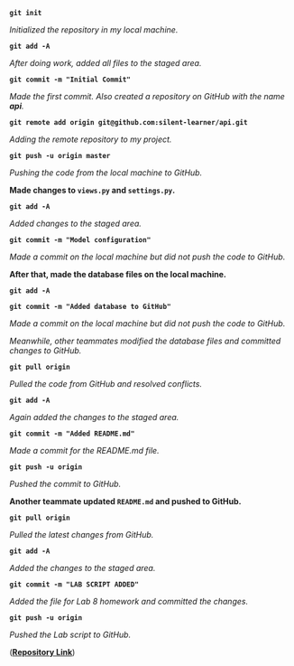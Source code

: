 
**`git init`**

_Initialized the repository in my local machine._

**`git add -A`**

_After doing work, added all files to the staged area._

**`git commit -m "Initial Commit"`**

_Made the first commit. Also created a repository on GitHub with the name **api**._

**`git remote add origin git@github.com:silent-learner/api.git`**

_Adding the remote repository to my project._

**`git push -u origin master`**

_Pushing the code from the local machine to GitHub._

**Made changes to `views.py` and `settings.py`.**

**`git add -A`**

_Added changes to the staged area._

**`git commit -m "Model configuration"`**

_Made a commit on the local machine but did not push the code to GitHub._

**After that, made the database files on the local machine.**

**`git add -A`**

**`git commit -m "Added database to GitHub"`**

_Made a commit on the local machine but did not push the code to GitHub._

_Meanwhile, other teammates modified the database files and committed changes to GitHub._

**`git pull origin`**

_Pulled the code from GitHub and resolved conflicts._

**`git add -A`**

_Again added the changes to the staged area._

**`git commit -m "Added README.md"`**

_Made a commit for the README.md file._

**`git push -u origin`**

_Pushed the commit to GitHub._

**Another teammate updated `README.md` and pushed to GitHub.**

**`git pull origin`**

_Pulled the latest changes from GitHub._

**`git add -A`**

_Added the changes to the staged area._

**`git commit -m "LAB SCRIPT ADDED"`**

_Added the file for Lab 8 homework and committed the changes._

**`git push -u origin`**

_Pushed the Lab script to GitHub._

([**Repository Link**](https://github.com/silent-learner/api))